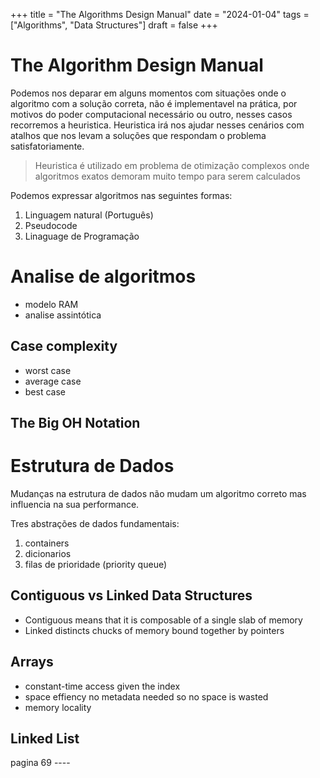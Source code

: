 +++
title = "The Algorithms Design Manual"
date = "2024-01-04"
tags = ["Algorithms", "Data Structures"]
draft = false
+++

# The Algorithm Design Manual

Podemos nos deparar em alguns momentos com situações onde o algoritmo com a solução correta, não é
implementavel na prática, por motivos do poder computacional necessário ou outro, nesses casos recorremos a heuristica.
Heuristica irá nos ajudar nesses cenários com atalhos que nos levam a soluções que respondam o problema satisfatoriamente.

> Heuristica é utilizado em problema de otimização complexos onde algoritmos exatos demoram muito tempo para serem calculados

Podemos expressar algoritmos nas seguintes formas:

1. Linguagem natural (Português)
2. Pseudocode
3. Linaguage de Programação

# Analise de algoritmos

- modelo RAM 
- analise assintótica

## Case complexity

- worst case
- average case
- best case

## The Big OH Notation


# Estrutura de Dados

Mudanças na estrutura de dados não mudam um algoritmo correto mas influencia na sua performance.


Tres abstrações de dados fundamentais:
1. containers
2. dicionarios
3. filas de prioridade (priority queue)

## Contiguous vs Linked Data Structures

- Contiguous means that it is composable of a single slab of memory
- Linked distincts chucks of memory bound together by pointers

## Arrays
- constant-time access given the index
- space effiency no metadata needed so no space is wasted
- memory locality

## Linked List
pagina 69 ----
